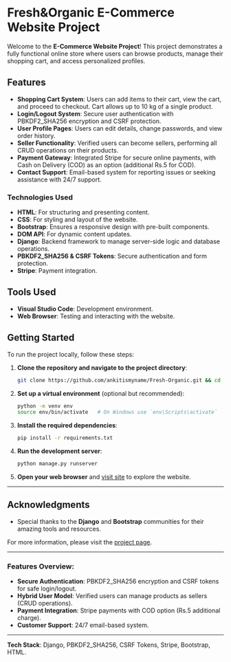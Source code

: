 # Fresh&Organic E-Commerce Website Project

Welcome to the **E-Commerce Website Project**! This project demonstrates a fully functional online store where users can browse products, manage their shopping cart, and access personalized profiles.

## Features

- **Shopping Cart System**: Users can add items to their cart, view the cart, and proceed to checkout. Cart allows up to 10 kg of a single product.
- **Login/Logout System**: Secure user authentication with PBKDF2_SHA256 encryption and CSRF protection.
- **User Profile Pages**: Users can edit details, change passwords, and view order history.
- **Seller Functionality**: Verified users can become sellers, performing all CRUD operations on their products.
- **Payment Gateway**: Integrated Stripe for secure online payments, with Cash on Delivery (COD) as an option (additional Rs.5 for COD).
- **Contact Support**: Email-based system for reporting issues or seeking assistance with 24/7 support.

### Technologies Used

- **HTML**: For structuring and presenting content.
- **CSS**: For styling and layout of the website.
- **Bootstrap**: Ensures a responsive design with pre-built components.
- **DOM API**: For dynamic content updates.
- **Django**: Backend framework to manage server-side logic and database operations.
- **PBKDF2_SHA256 & CSRF Tokens**: Secure authentication and form protection.
- **Stripe**: Payment integration.

## Tools Used

- **Visual Studio Code**: Development environment.
- **Web Browser**: Testing and interacting with the website.

## Getting Started

To run the project locally, follow these steps:

1. **Clone the repository and navigate to the project directory**:

    ```bash
    git clone https://github.com/ankitismyname/Fresh-Organic.git && cd Fresh-Organic
    ```

2. **Set up a virtual environment** (optional but recommended):

    ```bash
    python -m venv env
    source env/bin/activate   # On Windows use `env\Scripts\activate`
    ```

3. **Install the required dependencies**:

    ```bash
    pip install -r requirements.txt
    ```

4. **Run the development server**:

    ```bash
    python manage.py runserver
    ```

5. **Open your web browser** and [visit site](https://freshandorganic.pythonanywhere.com) to explore the website.

---

## Acknowledgments

- Special thanks to the **Django** and **Bootstrap** communities for their amazing tools and resources.

For more information, please visit the [project page](https://github.com/ankitismyname/Fresh-Organic).

---

### Features Overview:

- **Secure Authentication**: PBKDF2_SHA256 encryption and CSRF tokens for safe login/logout.
- **Hybrid User Model**: Verified users can manage products as sellers (CRUD operations).
- **Payment Integration**: Stripe payments with COD option (Rs.5 additional charge).
- **Customer Support**: 24/7 email-based system.

---

**Tech Stack**: Django, PBKDF2_SHA256, CSRF Tokens, Stripe, Bootstrap, HTML.

